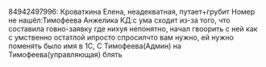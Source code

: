 84942497996: Кроваткина Елена, неадекватная, путает+грубит
Номер не нашёл:Тимофеева Анжелика КД:с ума сходит из-за того, что составила говно-заявку где нихуя непонятно, начал гвоорить с ней как с умственно остатлой ипросто спросилчто вам нужно, ей нужно поменять было имя в 1С, С Тимофеева(Админ) на Тимофеева(управляющая) блять